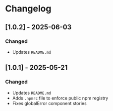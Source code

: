 # Changelog

## [1.0.2] - 2025-06-03

### Changed
- Updates `README.md`

## [1.0.1] - 2025-05-21

### Changed
- Updates `README.md`
- Adds `.npmrc` file to enforce public npm registry
- Fixes globalError component stories